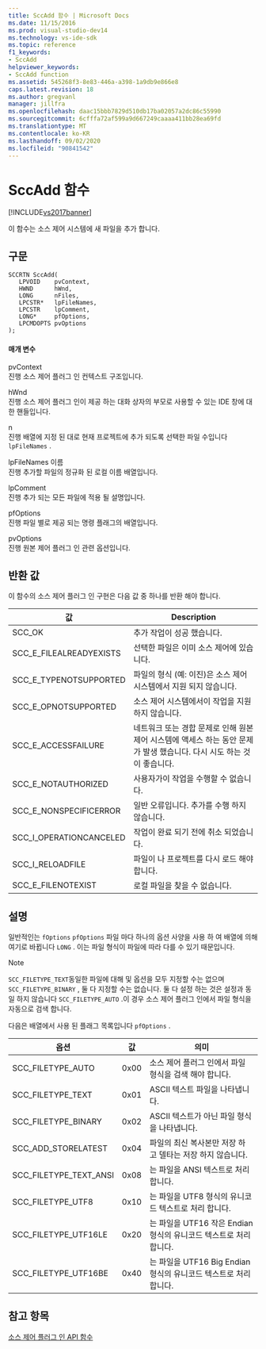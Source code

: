 ```yaml
---
title: SccAdd 함수 | Microsoft Docs
ms.date: 11/15/2016
ms.prod: visual-studio-dev14
ms.technology: vs-ide-sdk
ms.topic: reference
f1_keywords:
- SccAdd
helpviewer_keywords:
- SccAdd function
ms.assetid: 545268f3-8e83-446a-a398-1a9db9e866e8
caps.latest.revision: 18
ms.author: gregvanl
manager: jillfra
ms.openlocfilehash: daac15bbb7829d510db17ba02057a2dc86c55990
ms.sourcegitcommit: 6cfffa72af599a9d667249caaaa411bb28ea69fd
ms.translationtype: MT
ms.contentlocale: ko-KR
ms.lasthandoff: 09/02/2020
ms.locfileid: "90841542"
---
```

# <a name="sccadd-function"></a>SccAdd 함수
[!INCLUDE[vs2017banner](../includes/vs2017banner.md)]

이 함수는 소스 제어 시스템에 새 파일을 추가 합니다.  
  
## <a name="syntax"></a>구문  
  
```cpp#  
SCCRTN SccAdd(  
   LPVOID    pvContext,  
   HWND      hWnd,  
   LONG      nFiles,  
   LPCSTR*   lpFileNames,  
   LPCSTR    lpComment,  
   LONG*     pfOptions,  
   LPCMDOPTS pvOptions  
);  
```  
  
#### <a name="parameters"></a>매개 변수  
 pvContext  
 진행 소스 제어 플러그 인 컨텍스트 구조입니다.  
  
 hWnd  
 진행 소스 제어 플러그 인이 제공 하는 대화 상자의 부모로 사용할 수 있는 IDE 창에 대 한 핸들입니다.  
  
 n  
 진행 배열에 지정 된 대로 현재 프로젝트에 추가 되도록 선택한 파일 수입니다 `lpFileNames` .  
  
 lpFileNames 이름  
 진행 추가할 파일의 정규화 된 로컬 이름 배열입니다.  
  
 lpComment  
 진행 추가 되는 모든 파일에 적용 될 설명입니다.  
  
 pfOptions  
 진행 파일 별로 제공 되는 명령 플래그의 배열입니다.  
  
 pvOptions  
 진행 원본 제어 플러그 인 관련 옵션입니다.  
  
## <a name="return-value"></a>반환 값  
 이 함수의 소스 제어 플러그 인 구현은 다음 값 중 하나를 반환 해야 합니다.  
  
|값|Description|  
|-----------|-----------------|  
|SCC_OK|추가 작업이 성공 했습니다.|  
|SCC_E_FILEALREADYEXISTS|선택한 파일은 이미 소스 제어에 있습니다.|  
|SCC_E_TYPENOTSUPPORTED|파일의 형식 (예: 이진)은 소스 제어 시스템에서 지원 되지 않습니다.|  
|SCC_E_OPNOTSUPPORTED|소스 제어 시스템에서이 작업을 지원 하지 않습니다.|  
|SCC_E_ACCESSFAILURE|네트워크 또는 경합 문제로 인해 원본 제어 시스템에 액세스 하는 동안 문제가 발생 했습니다. 다시 시도 하는 것이 좋습니다.|  
|SCC_E_NOTAUTHORIZED|사용자가이 작업을 수행할 수 없습니다.|  
|SCC_E_NONSPECIFICERROR|일반 오류입니다. 추가를 수행 하지 않습니다.|  
|SCC_I_OPERATIONCANCELED|작업이 완료 되기 전에 취소 되었습니다.|  
|SCC_I_RELOADFILE|파일이 나 프로젝트를 다시 로드 해야 합니다.|  
|SCC_E_FILENOTEXIST|로컬 파일을 찾을 수 없습니다.|  
  
## <a name="remarks"></a>설명  
 일반적인는 `fOptions` `pfOptions` 파일 마다 하나의 옵션 사양을 사용 하 여 배열에 의해 여기로 바뀝니다 `LONG` . 이는 파일 형식이 파일에 따라 다를 수 있기 때문입니다.  
  
> [!NOTE]
> `SCC_FILETYPE_TEXT`동일한 파일에 대해 및 옵션을 모두 지정할 수는 없으며 `SCC_FILETYPE_BINARY` , 둘 다 지정할 수는 없습니다. 둘 다 설정 하는 것은 설정과 동일 하지 않습니다 `SCC_FILETYPE_AUTO` .이 경우 소스 제어 플러그 인에서 파일 형식을 자동으로 검색 합니다.  
  
 다음은 배열에서 사용 된 플래그 목록입니다 `pfOptions` .  
  
|옵션|값|의미|  
|------------|-----------|-------------|  
|SCC_FILETYPE_AUTO|0x00|소스 제어 플러그 인에서 파일 형식을 검색 해야 합니다.|  
|SCC_FILETYPE_TEXT|0x01|ASCII 텍스트 파일을 나타냅니다.|  
|SCC_FILETYPE_BINARY|0x02|ASCII 텍스트가 아닌 파일 형식을 나타냅니다.|  
|SCC_ADD_STORELATEST|0x04|파일의 최신 복사본만 저장 하 고 델타는 저장 하지 않습니다.|  
|SCC_FILETYPE_TEXT_ANSI|0x08|는 파일을 ANSI 텍스트로 처리 합니다.|  
|SCC_FILETYPE_UTF8|0x10|는 파일을 UTF8 형식의 유니코드 텍스트로 처리 합니다.|  
|SCC_FILETYPE_UTF16LE|0x20|는 파일을 UTF16 작은 Endian 형식의 유니코드 텍스트로 처리 합니다.|  
|SCC_FILETYPE_UTF16BE|0x40|는 파일을 UTF16 Big Endian 형식의 유니코드 텍스트로 처리 합니다.|  
  
## <a name="see-also"></a>참고 항목  
 [소스 제어 플러그 인 API 함수](../extensibility/source-control-plug-in-api-functions.md)
